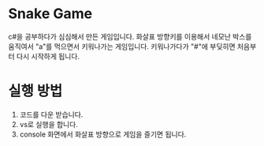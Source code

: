 # Snake Game
c#을 공부하다가 심심해서 만든 게임입니다.
화살표 방향키를 이용해서 네모난 박스를 움직여서 "a"를 먹으면서 키워나가는 게임입니다.
키워나가다가 "#"에 부딪히면 처음부터 다시 시작하게 됩니다.

# 실행 방법
1. 코드를 다운 받습니다.
2. vs로 실행을 합니다.
3. console 화면에서 화살표 방향으로 게임을 즐기면 됩니다.
